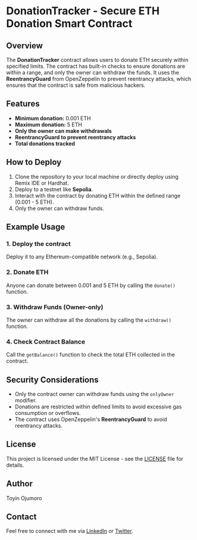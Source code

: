 # DonationTracker - Secure ETH Donation Smart Contract

## Overview
The **DonationTracker** contract allows users to donate ETH securely within specified limits. The contract has built-in checks to ensure donations are within a range, and only the owner can withdraw the funds. It uses the **ReentrancyGuard** from OpenZeppelin to prevent reentrancy attacks, which ensures that the contract is safe from malicious hackers.

## Features
- **Minimum donation:** 0.001 ETH
- **Maximum donation:** 5 ETH
- **Only the owner can make withdrawals**
- **ReentrancyGuard to prevent reentrancy attacks**
- **Total donations tracked**

## How to Deploy

1. Clone the repository to your local machine or directly deploy using Remix IDE or Hardhat.
2. Deploy to a testnet like **Sepolia**.
3. Interact with the contract by donating ETH within the defined range (0.001 - 5 ETH).
4. Only the owner can withdraw funds.

## Example Usage

### 1. Deploy the contract
Deploy it to any Ethereum-compatible network (e.g., Sepolia).

### 2. Donate ETH
Anyone can donate between 0.001 and 5 ETH by calling the `donate()` function.

### 3. Withdraw Funds (Owner-only)
The owner can withdraw all the donations by calling the `withdraw()` function.

### 4. Check Contract Balance
Call the `getBalance()` function to check the total ETH collected in the contract.

## Security Considerations
- Only the contract owner can withdraw funds using the `onlyOwner` modifier.
- Donations are restricted within defined limits to avoid excessive gas consumption or overflows.
- The contract uses OpenZeppelin's **ReentrancyGuard** to avoid reentrancy attacks.

## License
This project is licensed under the MIT License - see the [LICENSE](LICENSE) file for details.

## Author
Toyin Ojumoro

## Contact
Feel free to connect with me via [LinkedIn](https://www.linkedin.com/in/toyin-ojumoro-25b394269?trk=contact-info) or [Twitter](https://x.com/toyin_bolu?t=8EuWbrCqIIjnfe4OUuupAg&s=09).

